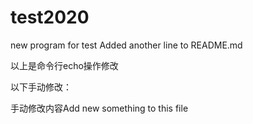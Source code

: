 # test2020
new program for test
Added another line to README.md

以上是命令行echo操作修改

以下手动修改：

手动修改内容Add new something to this file

